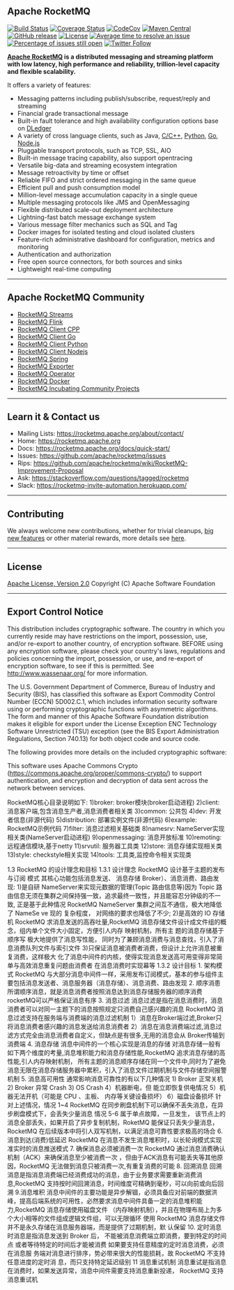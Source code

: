## Apache RocketMQ 
[![Build Status](https://travis-ci.org/apache/rocketmq.svg?branch=master)](https://travis-ci.org/apache/rocketmq) [![Coverage Status](https://coveralls.io/repos/github/apache/rocketmq/badge.svg?branch=master)](https://coveralls.io/github/apache/rocketmq?branch=master)
[![CodeCov](https://codecov.io/gh/apache/rocketmq/branch/master/graph/badge.svg)](https://codecov.io/gh/apache/rocketmq)
[![Maven Central](https://maven-badges.herokuapp.com/maven-central/org.apache.rocketmq/rocketmq-all/badge.svg)](http://search.maven.org/#search%7Cga%7C1%7Corg.apache.rocketmq)
[![GitHub release](https://img.shields.io/badge/release-download-orange.svg)](https://rocketmq.apache.org/dowloading/releases)
[![License](https://img.shields.io/badge/license-Apache%202-4EB1BA.svg)](https://www.apache.org/licenses/LICENSE-2.0.html)
[![Average time to resolve an issue](http://isitmaintained.com/badge/resolution/apache/rocketmq.svg)](http://isitmaintained.com/project/apache/rocketmq "Average time to resolve an issue")
[![Percentage of issues still open](http://isitmaintained.com/badge/open/apache/rocketmq.svg)](http://isitmaintained.com/project/apache/rocketmq "Percentage of issues still open")
[![Twitter Follow](https://img.shields.io/twitter/follow/ApacheRocketMQ?style=social)](https://twitter.com/intent/follow?screen_name=ApacheRocketMQ)

**[Apache RocketMQ](https://rocketmq.apache.org) is a distributed messaging and streaming platform with low latency, high performance and reliability, trillion-level capacity and flexible scalability.**

It offers a variety of features:

* Messaging patterns including publish/subscribe, request/reply and streaming
* Financial grade transactional message
* Built-in fault tolerance and high availability configuration options base on [DLedger](https://github.com/openmessaging/openmessaging-storage-dledger)
* A variety of cross language clients, such as Java, [C/C++](https://github.com/apache/rocketmq-client-cpp), [Python](https://github.com/apache/rocketmq-client-python), [Go](https://github.com/apache/rocketmq-client-go), [Node.js](https://github.com/apache/rocketmq-client-nodejs)
* Pluggable transport protocols, such as TCP, SSL, AIO
* Built-in message tracing capability, also support opentracing
* Versatile big-data and streaming ecosystem integration
* Message retroactivity by time or offset
* Reliable FIFO and strict ordered messaging in the same queue
* Efficient pull and push consumption model
* Million-level message accumulation capacity in a single queue
* Multiple messaging protocols like JMS and OpenMessaging
* Flexible distributed scale-out deployment architecture
* Lightning-fast batch message exchange system
* Various message filter mechanics such as SQL and Tag
* Docker images for isolated testing and cloud isolated clusters
* Feature-rich administrative dashboard for configuration, metrics and monitoring
* Authentication and authorization
* Free open source connectors, for both sources and sinks
* Lightweight real-time computing
----------

## Apache RocketMQ Community
* [RocketMQ Streams](https://github.com/apache/rocketmq-streams)
* [RocketMQ Flink](https://github.com/apache/rocketmq-flink)
* [RocketMQ Client CPP](https://github.com/apache/rocketmq-client-cpp)
* [RocketMQ Client Go](https://github.com/apache/rocketmq-client-go)
* [RocketMQ Client Python](https://github.com/apache/rocketmq-client-python)
* [RocketMQ Client Nodejs](https://github.com/apache/rocketmq-client-nodejs)
* [RocketMQ Spring](https://github.com/apache/rocketmq-spring)
* [RocketMQ Exporter](https://github.com/apache/rocketmq-exporter)
* [RocketMQ Operator](https://github.com/apache/rocketmq-operator)
* [RocketMQ Docker](https://github.com/apache/rocketmq-docker)
* [RocketMQ Incubating Community Projects](https://github.com/apache/rocketmq-externals)

----------
## Learn it & Contact us
* Mailing Lists: <https://rocketmq.apache.org/about/contact/>
* Home: <https://rocketmq.apache.org>
* Docs: <https://rocketmq.apache.org/docs/quick-start/>
* Issues: <https://github.com/apache/rocketmq/issues>
* Rips: <https://github.com/apache/rocketmq/wiki/RocketMQ-Improvement-Proposal>
* Ask: <https://stackoverflow.com/questions/tagged/rocketmq>
* Slack: <https://rocketmq-invite-automation.herokuapp.com/>
 

----------



## Contributing
We always welcome new contributions, whether for trivial cleanups, [big new features](https://github.com/apache/rocketmq/wiki/RocketMQ-Improvement-Proposal) or other material rewards, more details see [here](http://rocketmq.apache.org/docs/how-to-contribute/).
 
----------
## License
[Apache License, Version 2.0](http://www.apache.org/licenses/LICENSE-2.0.html) Copyright (C) Apache Software Foundation


----------
## Export Control Notice
This distribution includes cryptographic software. The country in which you currently reside may have
restrictions on the import, possession, use, and/or re-export to another country, of encryption software.
BEFORE using any encryption software, please check your country's laws, regulations and policies concerning
the import, possession, or use, and re-export of encryption software, to see if this is permitted. See
<http://www.wassenaar.org/> for more information.

The U.S. Government Department of Commerce, Bureau of Industry and Security (BIS), has classified this
software as Export Commodity Control Number (ECCN) 5D002.C.1, which includes information security software
using or performing cryptographic functions with asymmetric algorithms. The form and manner of this Apache
Software Foundation distribution makes it eligible for export under the License Exception ENC Technology
Software Unrestricted (TSU) exception (see the BIS Export Administration Regulations, Section 740.13) for
both object code and source code.

The following provides more details on the included cryptographic software:

This software uses Apache Commons Crypto (https://commons.apache.org/proper/commons-crypto/) to
support authentication, and encryption and decryption of data sent across the network between
services.

RocketMQ核心目录说明如下:
1)broker: broker模块(broker启动进程)
2)client: 消息客户端,包含消息生产者,消息消费者相关类
3)common: 公共包
4)dev: 开发者信息(非源代码)
5)distribution: 部署实例文件(非源代码)
6)example: RocketMQ示例代码
7)filter: 消息过滤相关基础类
8)namesrv: NameServer实现相关类(NameServer启动进程)
9)openmessaging: 消息开放标准
10)remoting: 远程通信模块,基于netty
11)srvutil: 服务器工具类
12)store: 消息存储实现相关类
13)style: checkstyle相关实现
14)tools: 工具类,监控命令相关实现类

1.3 RocketMQ 的设计理念和目标
1.3.1 设计理念
       RocketMQ 设计基于主题的发布与订阅 模式 其核心功能包括消息发送、 消息存储 Broker）、消息消费、路由发现:
       1)是自研 NameServer来实现元数据的管理(Topic 路由信息等)因为 Topic 路由信息无须在集群之间保持强一致，追求最终一致性，并且能容忍分钟级的不一致,
         正是基于此种情况 RocketMQ NameServer 集群之间互不通信，极大地降低了 NameSe ve 现的 复杂程度， 对网络的要求也降低了不少;
       2)是高效的 IO 存储机 RocketMQ 求消息发送的高吞吐量,RocketMQ 消息存储文件设计成文件组的概念，组内单个文件大小固定，方便引人内存 映射机制，所有主
         题的消息存储基于顺序写 极大地提供了消息写性能， 同时为了兼顾消息消费与消息查找，引入了消息消费队列文件与索引文件
       3)只保证消息被消费者消费，但设计上允许消息被重复消费，这样极大 化了消息中间件的内核，使得实现消息发送高可用变得非常简单与高效消息重复问题由消费者
         在消息消费时实现幕等
1.3.2 设计目标
      1. 架构模式
      RocketMQ 与大部分消息中间件一样，采用发布订阅模式，基本的参与组件主要包括消息发送者、消息服务器（消息存储）、消息消费、路由发现
      2. 顺序消患
      所谓顺序消息，就是消息消费者按照消息达到消息存储服务器的顺序消费 rocketMQ可以严格保证消息有序
      3. 消息过滤
      消息过滤是指在消息消费时，消息消费者可以对同一主题下的消息按照规定只消费自己感兴趣的消息 RocketMQ 消息过滤支持在服务端与消费端的消息过滤机制
      1）消息在Broker端过滤,Broker只将消息消费者感兴趣的消息发送给消息消费者
      2）消息在消息消费端过滤,消息过滤方式完全由消息消费者自定义，但缺点是有很多,无用的消息会从 Broker传输到消费端
      4. 消息存储
      消息中间件的一个核心实现是消息的存储 对消息存储一般有如下两个维度的考量,消息堆积能力和消息存储性能,RocketMQ 追求消息存储的高性能,引人内存映射机制，
      所有主题的消息顺序存储在同一个文件中,同时为了避免消息无限在消息存储服务器中累积，引入了消息文件过期机制与文件存储空间报警机制
      5. 消息高可用性
      通常影响消息可靠性的有以下几种情况
      1) Broker 正常关机
      2) Broker 异常 Crash
      3) OS Crash
      4）机器断电，但 能立即恢复供电情况
      5）机器无法开机（可能是 CPU 、主板、 内存等关键设备损坏）
      6）磁盘设备损坏
      针对上述情况，情况 1~4 RocketMQ 在同步刷盘机制下可以确保不丢失消息，在异步刷盘模式下，会丢失少量消息 情况 5-6 属于单点故障，一旦发生，
      该节点上的消息全部丢失，如果开启了异步复制机制，RoketMQ 能保证只丢失少量消息，RocketMQ 在后续版本中将引人双写机制，以满足消息可靠性要求极高的场合
      6. 消息到达(消费)低延迟
      RocketMQ 在消息不发生消息堆积时，以长轮询模式实现准实时的消息推送模式
      7. 确保消息必须被消费一次
      RocketMQ 通过消息消费确认机制（ACK）来确保消息至少被消费一次 ，但由于ACK消息有可能丢失等其他原因，RocketMQ 无法做到消息只被消费一次,有重复消费的可能
      8. 回溯消息
      回溯消息是指消息消费端已经消费成功的消息，由于业务要求需要重新消费消息,RocketMQ 支持按时间回溯消息，时间维度可精确到毫秒，可以向前或向后回溯
      9.消息堆积
      消息中间件的主要功能是异步解锢，必须具备应对前端的数据洪峰，提高后端系统的可用性，必然要求消息中间件具备一定的消息堆积能力,RocketMQ 消息存储使用磁盘文件
      （内存映射机制），并且在物理布局上为多个大小相等的文件组成逻辑文件组，可以无限循环
      使用 RocketMQ 消息存储文件并不是永久存储在消息服务器端，而是提供了过期机制，默
      认保留
      10. 定时消息
      时消息是指消息发送到 Broker 后， 不能被消息消费端立即消费，要到特定的时间点
      或者等待特定的时间后才能被消费 如果要支持任意精度的定时消息消费，必须在消息服
      务端对消息进行排序，势必带来很大的性能损耗，故 RocketMQ 不支持任意进度的定时消
      息，而只支持特定延迟级别
      11 消息重试机制
      消息重试是指消息在消费时，如果发送异常，消息中间件需要支持消息重新投递，
      RocketMQ 支持消息重试机
